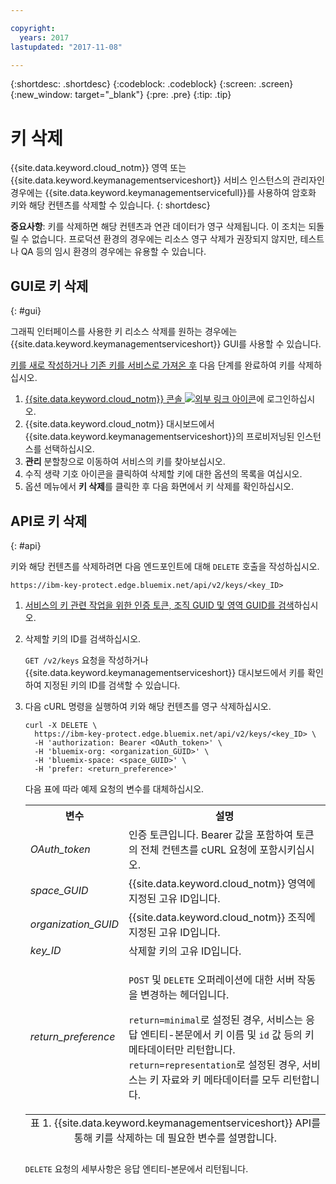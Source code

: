 ```yaml
---

copyright:
  years: 2017
lastupdated: "2017-11-08"

---
```


{:shortdesc: .shortdesc}
{:codeblock: .codeblock}
{:screen: .screen}
{:new_window: target="_blank"}
{:pre: .pre}
{:tip: .tip}

# 키 삭제

{{site.data.keyword.cloud_notm}} 영역 또는 {{site.data.keyword.keymanagementserviceshort}} 서비스 인스턴스의 관리자인 경우에는 {{site.data.keyword.keymanagementservicefull}}를 사용하여 암호화 키와 해당 컨텐츠를 삭제할 수 있습니다.
{: shortdesc}

**중요사항**: 키를 삭제하면 해당 컨텐츠과 연관 데이터가 영구 삭제됩니다. 이 조치는 되돌릴 수 없습니다. 프로덕션 환경의 경우에는 리소스 영구 삭제가 권장되지 않지만, 테스트나 QA 등의 임시 환경의 경우에는 유용할 수 있습니다.

## GUI로 키 삭제
{: #gui}

그래픽 인터페이스를 사용한 키 리소스 삭제를 원하는 경우에는 {{site.data.keyword.keymanagementserviceshort}} GUI를 사용할 수 있습니다.

[키를 새로 작성하거나 기존 키를 서비스로 가져온 후](/docs/services/keymgmt/keyprotect_create_keys.html) 다음 단계를 완료하여 키를 삭제하십시오.

1. [{{site.data.keyword.cloud_notm}} 콘솔 ![외부 링크 아이콘](../../icons/launch-glyph.svg "외부 링크 아이콘")](https://console.bluemix.net/)에 로그인하십시오. 
2. {{site.data.keyword.cloud_notm}} 대시보드에서 {{site.data.keyword.keymanagementserviceshort}}의 프로비저닝된 인스턴스를 선택하십시오.
3. **관리** 분할창으로 이동하여 서비스의 키를 찾아보십시오.
4. 수직 생략 기호 아이콘을 클릭하여 삭제할 키에 대한 옵션의 목록을 여십시오. 
5. 옵션 메뉴에서 **키 삭제**를 클릭한 후 다음 화면에서 키 삭제를 확인하십시오.

## API로 키 삭제
{: #api}

키와 해당 컨텐츠를 삭제하려면 다음 엔드포인트에 대해 `DELETE` 호출을 작성하십시오.

```
https://ibm-key-protect.edge.bluemix.net/api/v2/keys/<key_ID>
```

1. [서비스의 키 관련 작업을 위한 인증 토큰, 조직 GUID 및 영역 GUID를 검색](/docs/services/keymgmt/keyprotect_authentication.html)하십시오.

2. 삭제할 키의 ID를 검색하십시오.

    `GET /v2/keys` 요청을 작성하거나 {{site.data.keyword.keymanagementserviceshort}} 대시보드에서 키를 확인하여 지정된 키의 ID를 검색할 수 있습니다.

3. 다음 cURL 명령을 실행하여 키와 해당 컨텐츠를 영구 삭제하십시오.

    ```cURL
    curl -X DELETE \
      https://ibm-key-protect.edge.bluemix.net/api/v2/keys/<key_ID> \
      -H 'authorization: Bearer <OAuth_token>' \
      -H 'bluemix-org: <organization_GUID>' \
      -H 'bluemix-space: <space_GUID>' \
      -H 'prefer: <return_preference>'
    ```
    다음 표에 따라 예제 요청의 변수를 대체하십시오.
    <table>
      <tr>
        <th>변수</th>
        <th>설명</th>
      </tr>
      <tr>
        <td><em>OAuth_token</em></td>
        <td>인증 토큰입니다. Bearer 값을 포함하여 토큰의 전체 컨텐츠를 cURL 요청에 포함시키십시오.</td>
      </tr>
      <tr>
        <td><em>space_GUID</em></td>
        <td>{{site.data.keyword.cloud_notm}} 영역에 지정된 고유 ID입니다.</td>
      </tr>
      <tr>
        <td><em>organization_GUID</em></td>
        <td>{{site.data.keyword.cloud_notm}} 조직에 지정된 고유 ID입니다.</td>
      </tr>
      <tr>
        <td><em>key_ID</em></td>
        <td>삭제할 키의 고유 ID입니다.</td>
      </tr>
      <tr>
      <tr>
        <td><em>return_preference</em></td>
        <td><p><code>POST</code> 및 <code>DELETE</code> 오퍼레이션에 대한 서버 작동을 변경하는 헤더입니다.</p><p><code>return=minimal</code>로 설정된 경우, 서비스는 응답 엔티티-본문에서 키 이름 및 <code>id</code> 값 등의 키 메타데이터만 리턴합니다. <code>return=representation</code>로 설정된 경우, 서비스는 키 자료와 키 메타데이터를 모두 리턴합니다.</p></td>
      </tr>
      <caption style="caption-side:bottom;">표 1. {{site.data.keyword.keymanagementserviceshort}} API를 통해 키를 삭제하는 데 필요한 변수를 설명합니다.</caption>
    </table>

    `DELETE` 요청의 세부사항은 응답 엔티티-본문에서 리턴됩니다.
